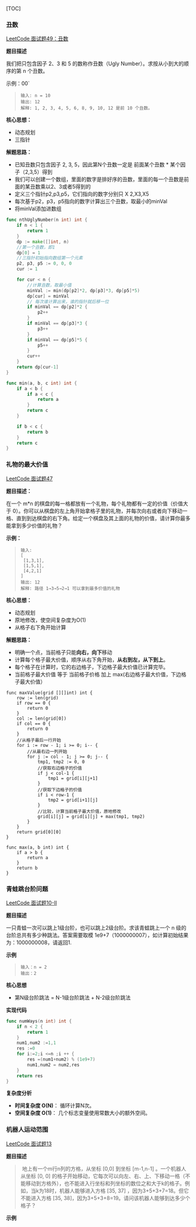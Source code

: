 [TOC]

### 丑数

[LeetCode 面试题49：丑数](https://leetcode-cn.com/problems/chou-shu-lcof/)

**题目描述**

我们把只包含因子 2、3 和 5 的数称作丑数（Ugly Number）。求按从小到大的顺序的第 n 个丑数。 

示例：00`

> ```
> 输入: n = 10
> 输出: 12
> 解释: 1, 2, 3, 4, 5, 6, 8, 9, 10, 12 是前 10 个丑数。
> ```



**核心思想：**

* 动态规划
* 三指针

**解题思路：**

* 已知丑数只包含因子 2, 3, 5，因此第N个丑数一定是 前面某个丑数 * 某个因子（2,3,5）得到
* 我们可以创建一个数组，里面的数字是排好序的丑数，里面的每一个丑数是前面的某丑数乘以2、3或者5得到的
* 定义三个指针p2,p3,p5，它们指向的数字分别只 X 2,X3,X5
* 每次基于p2，p3，p5指向的数字计算出三个丑数，取最小的minVal
* 将minVal添加进数组

```go
func nthUglyNumber(n int) int {
	if n < 1 {
		return 1
	}
	dp := make([]int, n)
	//第一个丑数，即1
	dp[0] = 1
	//三指针初始指向数组第一个元素
	p2, p3, p5 := 0, 0, 0
	cur := 1

	for cur < n {
		//计算丑数，取最小值
		minVal := min(dp[p2]*2, dp[p3]*3, dp[p5]*5)
		dp[cur] = minVal
		// 每次谁计算出来，谁的指针就后移一位
		if minVal == dp[p2]*2 {
			p2++
		}
		if minVal == dp[p3]*3 {
			p3++
		}
		if minVal == dp[p5]*5 {
			p5++
		}
		cur++
	}
	return dp[cur-1]
}

func min(a, b, c int) int {
	if a < b {
		if a < c {
			return a
		}
		return c
	}

	if b < c {
		return b
	}
	return c
}

```



### 礼物的最大价值

[LeetCode 面试题47]( https://leetcode-cn.com/problems/li-wu-de-zui-da-jie-zhi-lcof/ )

**题目描述：**

在一个 m*n 的棋盘的每一格都放有一个礼物，每个礼物都有一定的价值（价值大于 0）。你可以从棋盘的左上角开始拿格子里的礼物，并每次向右或者向下移动一格、直到到达棋盘的右下角。给定一个棋盘及其上面的礼物的价值，请计算你最多能拿到多少价值的礼物？

**示例：**

>```
>输入: 
>[
>  [1,3,1],
>  [1,5,1],
>  [4,2,1]
>]
>输出: 12
>解释: 路径 1→3→5→2→1 可以拿到最多价值的礼物
>```

**核心思想：**

* 动态规划
* 原地修改，使空间复杂度为O(1)
* 从格子右下角开始计算

**解题思路：**

* 明确一个点，当前格子只能**向右，向下**移动
* 计算每个格子最大价值，顺序从右下角开始，**从右到左，从下到上**。
* 每个格子在计算时，它的右边格子，下边格子最大价值已计算完毕。
* 当前格子最大价值  等于  当前格子价格  加上 max(右边格子最大价值，下边格子最大价值）

```
func maxValue(grid [][]int) int {
	row := len(grid)
	if row == 0 {
		return 0
	}
	col := len(grid[0])
	if col == 0 {
		return 0
	}
	//从格子最后一行开始
	for i := row - 1; i >= 0; i-- {
		//从最右边一列开始
		for j := col - 1; j >= 0; j-- {
			tmp1, tmp2 := 0, 0
			//获取右边格子的价值
			if j < col-1 {
				tmp1 = grid[i][j+1]
			}
			//获取下边格子的价值
			if i < row-1 {
				tmp2 = grid[i+1][j]
			}
			//比较，计算当前格子最大价值，原地修改
			grid[i][j] = grid[i][j] + max(tmp1, tmp2)
		}
	}
	return grid[0][0]
}

func max(a, b int) int {
	if a > b {
		return a
	}
	return b
}

```



### 青蛙跳台阶问题

[LeetCode 面试题10-II]( https://leetcode-cn.com/problems/qing-wa-tiao-tai-jie-wen-ti-lcof/ )

**题目描述**

一只青蛙一次可以跳上1级台阶，也可以跳上2级台阶。求该青蛙跳上一个 n 级的台阶总共有多少种跳法。答案需要取模 1e9+7（1000000007），如计算初始结果为：1000000008，请返回1.

**示例**

> ```
> 输入：n = 2
> 输出：2
> ```



**核心思想**

* 第N级台阶跳法  = N-1级台阶跳法 +   N-2级台阶跳法



**实现代码**

```go
func numWays(n int) int {
    if n < 2 {
        return 1
    }
    num1,num2 :=1,1
    res :=0
    for i:=2;i <=n ;i ++ {
        res =(num1+num2) % (1e9+7)
        num1,num2 = num2,res
    }
    return res
}
```

**复杂度分析**

* **时间复杂度 O(N)**： 循环计算N次。
* **空间复杂度 O(1)**： 几个标志变量使用常数大小的额外空间。



### 机器人运动范围

[LeetCode 面试题13]( https://leetcode-cn.com/problems/ji-qi-ren-de-yun-dong-fan-wei-lcof/ )

**题目描述**

>​     地上有一个m行n列的方格，从坐标 [0,0] 到坐标 [m-1,n-1] 。一个机器人从坐标 [0, 0] 的格子开始移动，它每次可以向左、右、上、下移动一格（不能移动到方格外），也不能进入行坐标和列坐标的数位之和大于k的格子。例如，当k为18时，机器人能够进入方格 [35, 37] ，因为3+5+3+7=18。但它不能进入方格 [35, 38]，因为3+5+3+8=19。请问该机器人能够到达多少个格子？
>

**示例**

> 